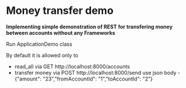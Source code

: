 # Money transfer demo
**Implementing simple demonstration of REST for transfering money between accounts without any Frameworks**

Run ApplicationDemo class

By default it is allowed only to 
- read_all via GET http://localhost:8000/accounts
- transfer money via POST http://localhost:8000/send use json body - 
{"amount": "23","fromAccountId": "1","toAccountId": "2"}
